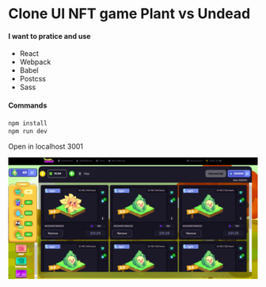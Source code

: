# Clone UI NFT game Plant vs Undead
#### I want to pratice and use
* React
* Webpack
* Babel
* Postcss
* Sass

#### Commands
```bash
npm install
npm run dev
```
Open in localhost 3001

![alt text](ui-plants.png "CloneUI-Plants")